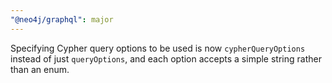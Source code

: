 ```yaml
---
"@neo4j/graphql": major
---
```


Specifying Cypher query options to be used is now `cypherQueryOptions` instead of just `queryOptions`, and each option accepts a simple string rather than an enum.
